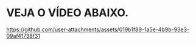 # VEJA O VÍDEO ABAIXO.



https://github.com/user-attachments/assets/019b1f89-1a5e-4b9b-93e3-09af41738f31

